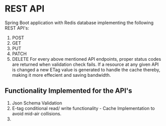 # REST API 

Spring Boot application with Redis database implementing the following REST API's:
1. POST
2. GET
3. PUT
4. PATCH
5. DELETE
For every above mentioned API endpoints, proper status codes are returned when validation check fails.
If a resource at any given API is changed a new ETag value is generated to handle the cache thereby, making it more effecient and saving bandwidth.

## Functionality Implemented for the API's

1. Json Schema Validation
2. E-tag conditional read/ write functionality - Cache Implementation to avoid mid-air collisions.
3.  

